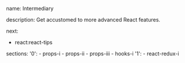 name: Intermediary

description: Get accustomed to more advanced React features.

next:
  - react:react-tips

sections:
  '0':
    - props-i
    - props-ii
    - props-iii
    - hooks-i
  '1':
    - react-redux-i
    

